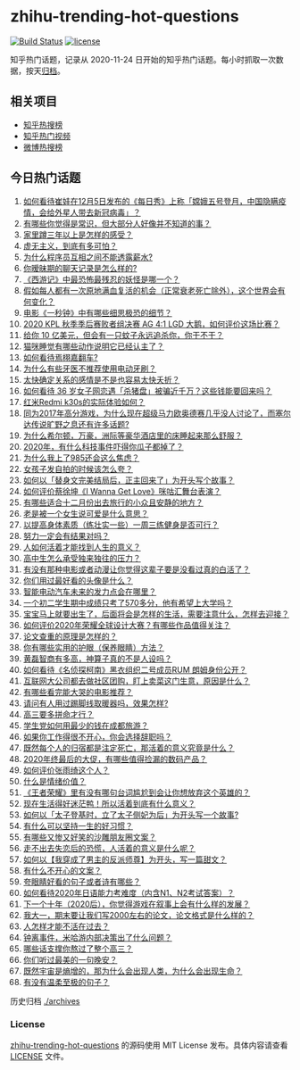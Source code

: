# zhihu-trending-hot-questions

[![Build Status](https://github.com/justjavac/zhihu-trending-hot-questions/workflows/ci/badge.svg?branch=master)](https://github.com/justjavac/zhihu-trending-hot-questions/actions)
[![license](https://img.shields.io/github/license/justjavac/zhihu-trending-hot-questions)](https://github.com/justjavac/zhihu-trending-hot-questions/blob/master/LICENSE)

知乎热门话题，记录从 2020-11-24 日开始的知乎热门话题。每小时抓取一次数据，按天[归档](./archives)。

## 相关项目

- [知乎热搜榜](https://github.com/justjavac/zhihu-trending-top-search)
- [知乎热门视频](https://github.com/justjavac/zhihu-trending-hot-video)
- [微博热搜榜](https://github.com/justjavac/weibo-trending-hot-search)

## 今日热门话题

<!-- BEGIN -->
<!-- 最后更新时间 Mon Dec 07 2020 04:01:29 GMT+0800 (CST) -->
1. [如何看待崔娃在12月5日发布的《每日秀》上称「嫦娥五号登月，中国隐瞒疫情，会给外星人带去新冠病毒」？](https://www.zhihu.com/question/433586955)
1. [有哪些你觉得是常识，但大部分人好像并不知道的事？](https://www.zhihu.com/question/422686198)
1. [家里蹲三年以上是怎样的感受？](https://www.zhihu.com/question/47521365)
1. [虚无主义，到底有多可怕？](https://www.zhihu.com/question/309651606)
1. [为什么程序员互相之间不能透露薪水?](https://www.zhihu.com/question/433369986)
1. [你暧昧期的聊天记录是怎么样的?](https://www.zhihu.com/question/356579521)
1. [《西游记》中最恐怖最残忍的妖怪是哪一个？](https://www.zhihu.com/question/414657464)
1. [假如每人都有一次原地满血复活的机会（正常衰老死亡除外），这个世界会有何变化？](https://www.zhihu.com/question/278013607)
1. [电影《一秒钟》中有哪些细思极恐的细节？](https://www.zhihu.com/question/432209188)
1. [2020 KPL 秋季季后赛败者组决赛 AG 4:1 LGD 大鹅，如何评价这场比赛？](https://www.zhihu.com/question/433637227)
1. [给你 10 亿美元，但会有一只蚊子永远追杀你，你干不干？](https://www.zhihu.com/question/431629276)
1. [猫咪睡觉有哪些动作说明它已经认主了？](https://www.zhihu.com/question/418407217)
1. [如何看待焉栩嘉翻车?](https://www.zhihu.com/question/433480727)
1. [为什么有些牙医不推荐使用电动牙刷？](https://www.zhihu.com/question/364359077)
1. [太快确定关系的感情是不是也容易太快夭折？](https://www.zhihu.com/question/28333998)
1. [如何看待 36 岁女子网恋遇「杀猪盘」被骗近千万？这些钱能要回来吗？](https://www.zhihu.com/question/433550710)
1. [红米Redmi k30s的实际体验如何？](https://www.zhihu.com/question/428938568)
1. [同为2017年高分游戏，为什么现在超级马力欧奥德赛几乎没人讨论了，而塞尔达传说旷野之息还有许多话题?](https://www.zhihu.com/question/432780299)
1. [为什么希尔顿，万豪，洲际等豪华酒店里的床睡起来那么舒服？](https://www.zhihu.com/question/294341870)
1. [2020年，有什么科技事件吓得你瓜子都掉了？](https://www.zhihu.com/question/433465795)
1. [为什么我上了985还会这么焦虑？](https://www.zhihu.com/question/360735437)
1. [女孩子发自拍的时候该怎么夸？](https://www.zhihu.com/question/355886047)
1. [如何以「替身文完美结局后，正主回来了」为开头写个故事？](https://www.zhihu.com/question/432086470)
1. [如何评价蔡徐坤《I Wanna Get Love》咪咕汇舞台表演？](https://www.zhihu.com/question/433518521)
1. [有哪些适合十二月份出去旅行的小众且安静的地方？](https://www.zhihu.com/question/429756256)
1. [老是被一个女生说可爱是什么意思？](https://www.zhihu.com/question/430772511)
1. [以提高身体素质（练壮实一些）一周三练健身是否可行？](https://www.zhihu.com/question/431687814)
1. [努力一定会有结果对吗？](https://www.zhihu.com/question/433230712)
1. [人如何活着才能找到人生的意义？](https://www.zhihu.com/question/429188349)
1. [高中生怎么承受独来独往的压力？](https://www.zhihu.com/question/430166934)
1. [有没有那种电影或者动漫让你觉得这辈子要是没看过真的白活了？](https://www.zhihu.com/question/431551442)
1. [你们用过最好看的头像是什么？](https://www.zhihu.com/question/28946385)
1. [智能电动汽车未来的发力点会在哪里？](https://www.zhihu.com/question/421406978)
1. [一个初二学生期中成绩只考了570多分，他有希望上大学吗？](https://www.zhihu.com/question/431909193)
1. [宝宝马上就要出生了，后面将会是怎样的生活，需要注意什么，怎样去迎接？](https://www.zhihu.com/question/431746403)
1. [如何评价2020年荣耀全球设计大赛？有哪些作品值得关注？](https://www.zhihu.com/question/432887203)
1. [论文查重的原理是怎样的？](https://www.zhihu.com/question/20852214)
1. [你有哪些实用的护眼（保养眼睛）方法？](https://www.zhihu.com/question/27960774)
1. [黄磊智商有多高，神算子真的不是人设吗？](https://www.zhihu.com/question/428494879)
1. [如何看待《名侦探柯南》黑衣组织二号成员RUM 朗姆身份公开？](https://www.zhihu.com/question/433340643)
1. [互联网大公司都去做社区团购，盯上卖菜这门生意，原因是什么？](https://www.zhihu.com/question/433102679)
1. [有哪些看完能大哭的电影推荐？](https://www.zhihu.com/question/373301704)
1. [请问有人用过踢脚线取暖器吗，效果怎样?](https://www.zhihu.com/question/26954696)
1. [高三要多拼命才行？](https://www.zhihu.com/question/433229490)
1. [学生党如何用最少的钱在成都旅游？](https://www.zhihu.com/question/60378029)
1. [如果你工作得很不开心，你会选择辞职吗？](https://www.zhihu.com/question/403736103)
1. [既然每个人的归宿都是注定死亡，那活着的意义究竟是什么？](https://www.zhihu.com/question/431293053)
1. [2020年终最后的大促，有哪些值得捡漏的数码产品？](https://www.zhihu.com/question/433339883)
1. [如何评价张雨绮这个人？](https://www.zhihu.com/question/308270021)
1. [什么是情绪价值？](https://www.zhihu.com/question/326968879)
1. [《王者荣耀》里有没有哪句台词尴尬到会让你想放弃这个英雄的？](https://www.zhihu.com/question/421011240)
1. [现在生活得好迷茫鸭！所以活着到底有什么意义？](https://www.zhihu.com/question/432442884)
1. [如何以「太子登基时，立了太子侧妃为后」为开头写一个故事?](https://www.zhihu.com/question/425504348)
1. [有什么可以坚持一生的好习惯？](https://www.zhihu.com/question/427072891)
1. [有哪些又惨又好笑的沙雕朋友圈文案？](https://www.zhihu.com/question/431631642)
1. [走不出去失恋后的恐慌，人活着的意义是什么呢？](https://www.zhihu.com/question/432260357)
1. [如何以【我穿成了男主的反派师尊】为开头，写一篇甜文？](https://www.zhihu.com/question/433065335)
1. [有什么不开心的文案？](https://www.zhihu.com/question/431597818)
1. [夸眼睛好看的句子或者诗有哪些？](https://www.zhihu.com/question/317764542)
1. [如何看待2020年日语能力考难度（内含N1、N2考试答案）？](https://www.zhihu.com/question/433568875)
1. [下一个十年（2020后），你觉得游戏在叙事上会有什么样的发展？](https://www.zhihu.com/question/432724655)
1. [我大一，期末要让我们写2000左右的论文，论文格式是什么样的？](https://www.zhihu.com/question/306010952)
1. [人怎样才能不活在过去？](https://www.zhihu.com/question/429749246)
1. [钟离事件，米哈游内部决策出了什么问题？](https://www.zhihu.com/question/433445798)
1. [哪些话支撑你熬过了整个高三？](https://www.zhihu.com/question/398139905)
1. [你们听过最美的一句晚安？](https://www.zhihu.com/question/22876712)
1. [既然宇宙是熵增的，那为什么会出现人类，为什么会出现生命？](https://www.zhihu.com/question/429454468)
1. [有没有温柔至极的句子？](https://www.zhihu.com/question/432023518)
<!-- END -->

历史归档 [./archives](./archives)

### License

[zhihu-trending-hot-questions](https://github.com/justjavac/zhihu-trending-hot-questions) 的源码使用 MIT License 发布。具体内容请查看 [LICENSE](./LICENSE) 文件。
